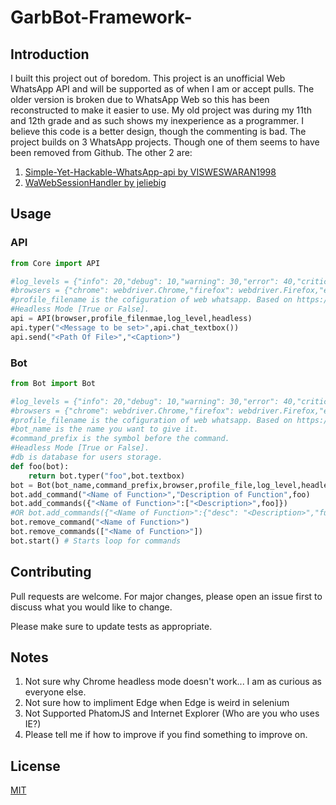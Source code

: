 # GarbBot-Framework-


## Introduction
I built this project out of boredom. This project is an unofficial Web WhatsApp API and will be supported as of when I am or accept pulls. The older version is broken due to WhatsApp Web so this has been reconstructed to make it easier to use. My old project was during my 11th and 12th grade and as such shows my inexperience as a programmer. I believe this code is a better design, though the commenting is bad. The project builds on 3 WhatsApp projects. Though one of them seems to have been removed from Github. The other 2 are:

1) [Simple-Yet-Hackable-WhatsApp-api by VISWESWARAN1998](https://github.com/VISWESWARAN1998/Simple-Yet-Hackable-WhatsApp-api)
2) [WaWebSessionHandler by jeliebig](https://github.com/jeliebig/WaWebSessionHandler)

## Usage

### API
```python
from Core import API

#log_levels = {"info": 20,"debug": 10,"warning": 30,"error": 40,"critical": 50,"null": 0}
#browsers = {"chrome": webdriver.Chrome,"firefox": webdriver.Firefox,"edge": webdriver.Edge,"opera": webdriver.Opera,safari": webdriver.Safari}
#profile_filename is the cofiguration of web whatsapp. Based on https://github.com/jeliebig/WaWebSessionHandler
#Headless Mode [True or False].
api = API(browser,profile_filenmae,log_level,headless)
api.typer("<Message to be set>",api.chat_textbox())
api.send("<Path Of File>","<Caption>")
```

### Bot
```python
from Bot import Bot

#log_levels = {"info": 20,"debug": 10,"warning": 30,"error": 40,"critical": 50,"null": 0}
#browsers = {"chrome": webdriver.Chrome,"firefox": webdriver.Firefox,"edge": webdriver.Edge,"opera": webdriver.Opera,safari": webdriver.Safari}
#profile_filename is the cofiguration of web whatsapp. Based on https://github.com/jeliebig/WaWebSessionHandler.
#bot_name is the name you want to give it.
#command_prefix is the symbol before the command.
#Headless Mode [True or False].
#db is database for users storage.
def foo(bot):
    return bot.typer("foo",bot.textbox)
bot = Bot(bot_name,command_prefix,browser,profile_file,log_level,headless,db)
bot.add_command("<Name of Function>","Description of Function",foo)
bot.add_commands({"<Name of Function>":["<Description>",foo]})
#OR bot.add_commands({"<Name of Function>":{"desc": "<Description>","func": foo]})
bot.remove_command("<Name of Function>")
bot.remove_commands(["<Name of Function>"])
bot.start() # Starts loop for commands

```

## Contributing
Pull requests are welcome. For major changes, please open an issue first to discuss what you would like to change.

Please make sure to update tests as appropriate.

## Notes

1) Not sure why Chrome headless mode doesn't work... I am as curious as everyone else.
2) Not sure how to impliment Edge when Edge is weird in selenium
3) Not Supported PhatomJS and Internet Explorer (Who are you who uses IE?)
4) Please tell me if how to improve if you find something to improve on.

## License
[MIT](https://choosealicense.com/licenses/mit/)


